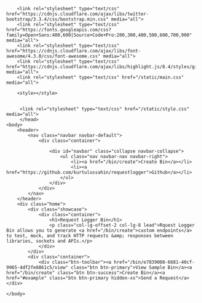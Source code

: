 <html>
    <head>
        <meta charset="utf-8">
        <title>Request Logger Bin</title>
        
        <link rel="stylesheet" type="text/css" href="https://cdnjs.cloudflare.com/ajax/libs/twitter-bootstrap/3.3.4/css/bootstrap.min.css" media="all">
        <link rel="stylesheet" type="text/css" href="https://fonts.googleapis.com/css?family=Open+Sans:400,600|Source+Code+Pro:200,300,400,500,600,700,900" media="all">
        <link rel="stylesheet" type="text/css" href="https://cdnjs.cloudflare.com/ajax/libs/font-awesome/4.3.0/css/font-awesome.css" media="all">
        <link rel="stylesheet" type="text/css" href="https://cdnjs.cloudflare.com/ajax/libs/highlight.js/8.4/styles/github.min.css" media="all">
        <link rel="stylesheet" type="text/css" href="/static/main.css" media="all">
        
        <style></style>
        
       
         <link rel="stylesheet" type="text/css" href="/static/style.css" media="all">
         </head>
    <body>
        <header>
            <nav class="navbar navbar-default">
                <div class="container">
                    
                    <div id="navbar" class="collapse navbar-collapse">
                        <ul class="nav navbar-nav navbar-right">
                            <li><a href="/bin/create">Create Bin</a></li>
                            <li><a href="https://github.com/kurtulussahin/requestlogger">Github</a></li>
                        </ul>
                    </div>
                </div>
            </nav>
        </header>
        <div class="home">
            <div class="showcase">
                <div class="container">
                    <h1>Request Logger Bin</h1>
                    <p class="col-lg-offset-2 col-lg-8 lead">Rquest Logger Bin allows you to generate <a href="/bin/create">custom endpoints</a> to test, mock, and track HTTP requests &amp; responses between libraries, sockets and APIs.</p>
                </div>
            </div>
            <div class="container">
                <div class="btn-toolbar"><a href="/bin/e7839008-6681-40cf-9965-4df2fe8861c5/view" class="btn btn-primary">View Sample Bin</a><a href="/bin/create" class="btn btn-success">Create Bin</a><a href="#example" class="btn btn-primary hidden-xs">Send a Request</a></div>
       
    </body>
</html>
